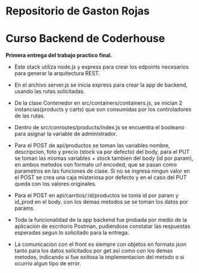 # Repositorio de Gaston Rojas
# Curso Backend de Coderhouse

**Primera entrega del trabajo practico final.**

- Este stack utiliza node.js y express para crear los edpoints necesarios 
para generar la arquitectura REST.

- En el archivo server.js se inicia express para crear la app de backend,
usando las rutas solicitadas.

- De la clase Contenedor en src/containers/containers.js,
se inician 2 instancias(products y carts) que son consumidas por
los controladores de las rutas.

- Dentro de src/conroutes/products/index.js se encuentra el booleano
para asignar la variable de administrador. 

- Para el POST de api/productos se toman las variables nombre, descripcion, foto y precio (stock va por defecto)
del body, para el PUT se toman las mismas variables + stock tambien del body (id por param),
en ambos metodos con formato url encoded, que se pasan como parametros en las funciones de clase.
Si no se ingresa ningun valor en el POST se crea una caja misteriosa por defecto y en el caso
del PUT queda con los valores originales.

- Para el POST en api/carritos/:id/productos se toma id por param
y id_prod en el body. con los demas metodos se se toman
los datos por params.

- Toda la funcionalidad de la app backend fue probada por medio
de la aplicacion de escritorio Postman, pudiendose constatar 
las respuestas esperadas segun lo solicitado para la entrega.

- La comunicacion con el front es siempre con objetos en formato json
tanto para los datos solicitados por get asi como con los demas metodos,
indicando si fue exitosa la implementacion del metodo o si ocurrio algun 
tipo de error.



